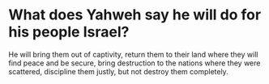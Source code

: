# What does Yahweh say he will do for his people Israel?

He will bring them out of captivity, return them to their land where they will find peace and be secure, bring destruction to the nations where they were scattered, discipline them justly, but not destroy them completely.
